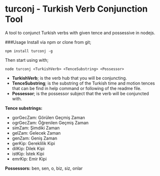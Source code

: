 # turconj - Turkish Verb Conjunction Tool

A tool to conjunct Turkish verbs with given tence and possessive in nodejs.

###Usage
Install via npm or clone from git;
~~~~
npm install turconj -g
~~~~

Then start using with;
~~~~
node turconj <TurkishVerb> <TenceSubstring> <Possessor>
~~~~

- **TurkishVerb**; is the verb hub that you will be conjuncting.
- **TenceSubstring**; is the substring of the Turkish time and motion tences that can be find in help command or following of the readme file.
- **Possessor**; is the possessor subject that the verb will be conjuncted with.

**Tence substrings:**
- gorGecZam: Görülen Geçmiş Zaman
- ogrGecZam: Öğrenilen Geçmiş Zaman
- simZam: Şimdiki Zaman
- gelZam: Gelecek Zaman
- genZam: Geniş Zaman
- gerKip: Gereklilik Kipi
- dilKip: Dilek Kipi
- istKip: İstek Kipi
- emrKip: Emir Kipi

**Possessors:** ben, sen, o, biz, siz, onlar
